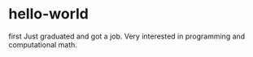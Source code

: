 # hello-world
first
Just graduated and got a job. Very interested in programming and computational math.

